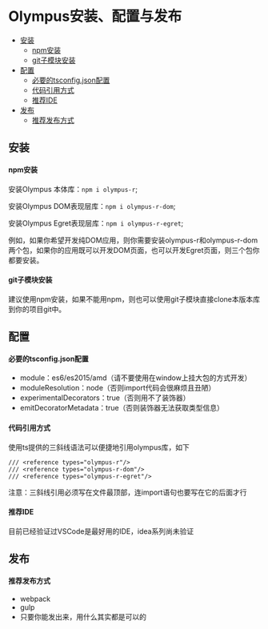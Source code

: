 # Olympus安装、配置与发布

- [安装](#安装)
    - [npm安装](#npm安装)
    - [git子模块安装](#git子模块安装)
- [配置](#配置)
    - [必要的tsconfig.json配置](#必要的tsconfig.json配置)
    - [代码引用方式](#代码引用方式)
    - [推荐IDE](#推荐ide)
- [发布](#发布)
    - [推荐发布方式](#推荐发布方式)

## 安装

#### npm安装
安装Olympus 本体库：`npm i olympus-r`;

安装Olympus DOM表现层库：`npm i olympus-r-dom`;

安装Olympus Egret表现层库：`npm i olympus-r-egret`;

例如，如果你希望开发纯DOM应用，则你需要安装olympus-r和olympus-r-dom两个包，如果你的应用既可以开发DOM页面，也可以开发Egret页面，则三个包你都要安装。

#### git子模块安装
建议使用npm安装，如果不能用npm，则也可以使用git子模块直接clone本版本库到你的项目git中。

## 配置

#### 必要的tsconfig.json配置

- module：es6/es2015/amd（请不要使用在window上挂大包的方式开发）
- moduleResolution：node（否则import代码会很麻烦且丑陋）
- experimentalDecorators：true（否则用不了装饰器）
- emitDecoratorMetadata：true（否则装饰器无法获取类型信息）

#### 代码引用方式

使用ts提供的三斜线语法可以便捷地引用olympus库，如下

    /// <reference types="olympus-r"/>
    /// <reference types="olympus-r-dom"/>
    /// <reference types="olympus-r-egret"/>

注意：三斜线引用必须写在文件最顶部，连import语句也要写在它的后面才行

#### 推荐IDE

目前已经验证过VSCode是最好用的IDE，idea系列尚未验证

## 发布

#### 推荐发布方式

- webpack
- gulp
- 只要你能发出来，用什么其实都是可以的